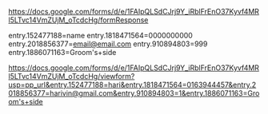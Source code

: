 <!-- 1. Form details -->

https://docs.google.com/forms/d/e/1FAIpQLSdCJrj9Y_iRblFrEnO37Kyvf4MRl5LTvc14VmZUjM_oTcdcHg/formResponse

entry.152477188=name
entry.1818471564=0000000000
entry.2018856377=email@email.com
entry.910894803=999
entry.1886071163=Groom's+side

https://docs.google.com/forms/d/e/1FAIpQLSdCJrj9Y_iRblFrEnO37Kyvf4MRl5LTvc14VmZUjM_oTcdcHg/viewform?usp=pp_url&entry.152477188=hari&entry.1818471564=0163944457&entry.2018856377=harivin@gmail.com&entry.910894803=1&entry.1886071163=Groom's+side
